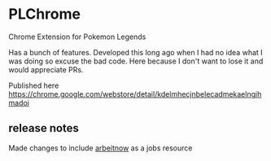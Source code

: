 # PLChrome
Chrome Extension for Pokemon Legends

Has a bunch of features. Developed this long ago when I had no idea what I was doing so excuse the bad code. Here because I don't want to lose it and would appreciate PRs.

Published here 
https://chrome.google.com/webstore/detail/kdelmhecjnbelecadmekaelngjhmadoi

## release notes
Made changes to include [arbeitnow](https://arbeitnow.com) as a jobs resource
